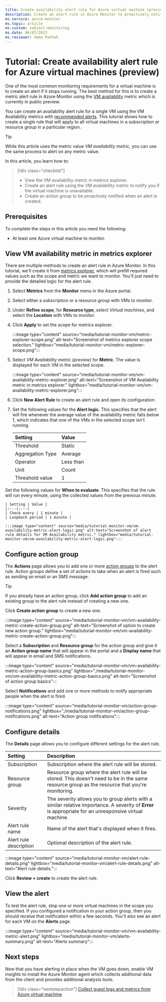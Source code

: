 ```yaml
---
title: Create availability alert rule for Azure virtual machine (preview)
description: Create an alert rule in Azure Monitor to proactively notify you if a virtual machine is unavailable.
ms.service: azure-monitor
ms.topic: article
ms.custom: subject-monitoring
ms.date: 06/07/2023
ms.reviewer: Xema Pathak
---
```


# Tutorial: Create availability alert rule for Azure virtual machines (preview)
One of the most common monitoring requirements for a virtual machine is to create an alert if it stops running. The best method for this is to create a metric alert rule in Azure Monitor using the [VM availability](../../virtual-machines/monitor-vm-reference.md#vm-availability-metric-preview) metric which is currently in public preview.

You can create an availability alert rule for a single VM using the VM Availability metrics with [recommended alerts](tutorial-monitor-vm-alert-recommended.md). This tutorial shows how to create a single rule that will apply to all virtual machines in a subscription or resource group in a particular region.

> [!TIP]
> While this article uses the metric value *VM availability metric,* you can use the same process to alert on any metric value. 

In this article, you learn how to:

> [!div class="checklist"]
> * View the VM availability metric in metrics explorer.
> * Create an alert rule using the VM availability metric to notify you if the virtual machine is unavailable.
> * Create an action group to be proactively notified when an alert is created.

 

## Prerequisites
To complete the steps in this article you need the following: 

- At least one Azure virtual machine to monitor.

## View VM availability metric in metrics explorer
There are multiple methods to create an alert rule in Azure Monitor. In this tutorial, we'll create it from [metrics explorer](../essentials/metrics-getting-started.md), which will prefill required values such as the scope and metric we want to monitor. You'll just need to provide the detailed logic for the alert rule.


1. Select **Metrics** from the **Monitor** menu in the Azure portal.
2. Select either a subscription or a resource group with VMs to monitor.
3. Under **Refine scope**, for **Resource type**, select *Virtual machines*, and select the **Location** with VMs to monitor.
5. Click **Apply** to set the scope for metrics explorer.

    :::image type="content" source="media/tutorial-monitor-vm/metric-explorer-scope.png" alt-text="Screenshot of metrics explorer scope selection." lightbox="media/tutorial-monitor-vm/metric-explorer-scope.png":::


6. Select *VM Availability metric (preview)* for **Metric**. The value is displayed  for each VM in the selected scope.

    :::image type="content" source="media/tutorial-monitor-vm/vm-availability-metric-explorer.png" alt-text="Screenshot of VM Availability metric in metrics explorer." lightbox="media/tutorial-monitor-vm/vm-availability-metric-explorer.png":::

7. Click **New Alert Rule** to create an alert rule and open its configuration.

9. Set the following values for the **Alert logic**. This specifies that the alert will fire whenever the average value of the availability metric falls below 1, which indicates that one of the VMs in the selected scope isn't running.

    | Setting | Value |
    |:---|:---|
    | Threshold | Static |
    | Aggregation Type | Average |
    | Operator | Less than |
    | Unit | Count |
    | Threshold value | 1 |

Set the following values for **When to evaluate**. This specifies that the rule will run every minute, using the collected values from the previous minute.

    | Setting | Value |
    |:---|:---|
    | Check every | 1 minute |
    | Loopback period | 1 minute |

    :::image type="content" source="media/tutorial-monitor-vm/vm-availability-metric-alert-logic.png" alt-text="Screenshot of alert rule details for VM Availability metric." lightbox="media/tutorial-monitor-vm/vm-availability-metric-alert-logic.png":::



## Configure action group
The **Actions** page allows you to add one or more [action groups](../alerts/action-groups.md) to the alert rule. Action groups define a set of actions to take when an alert is fired such as sending an email or an SMS message.

> [!TIP]
> If you already have an action group, click **Add action group** to add an existing group to the alert rule instead of creating a new one.

Click **Create action group** to create a new one. 

:::image type="content" source="media/tutorial-monitor-vm/vm-availability-metric-create-action-group.png" alt-text="Screenshot of option to create new action group." lightbox="media/tutorial-monitor-vm/vm-availability-metric-create-action-group.png":::

Select a **Subscription** and **Resource group** for the action group and give it an **Action group name** that will appear in the portal and a **Display name** that will appear in email and SMS notifications.

:::image type="content" source="media/tutorial-monitor-vm/vm-availability-metric-action-group-basics.png" lightbox="./media/tutorial-monitor-vm/vm-availability-metric-action-group-basics.png" alt-text="Screenshot of action group basics":::

Select **Notifications** and add one or more methods to notify appropriate people when the alert is fired.

:::image type="content" source="media/tutorial-monitor-vm/action-group-notifications.png" lightbox="./media/tutorial-monitor-vm/action-group-notifications.png" alt-text="Action group notifications":::

## Configure details
The **Details** page allows you to configure different settings for the alert rule.

| Setting | Description |
|:---|:---|
| Subscription | Subscription where the alert rule will be stored. |
| Resource group | Resource group where the alert rule will be stored. This doesn't need to be in the same resource group as the resource that you're monitoring. |
| Severity | The severity allows you to group alerts with a similar relative importance. A severity of **Error** is appropriate for an unresponsive virtual machine. |
| Alert rule name | Name of the alert that's displayed when it fires. |
| Alert rule description | Optional description of the alert rule. |


:::image type="content" source="media/tutorial-monitor-vm/alert-rule-details.png" lightbox="media/tutorial-monitor-vm/alert-rule-details.png" alt-text="Alert rule details.":::

Click **Review + create** to create the alert rule.

## View the alert
To test the alert rule, stop one or more virtual machines in the scope you specified. If you configured a notification in your action group, then you should receive that notification within a few seconds. You'll also see an alert for each VM on the **Alerts** page.

:::image type="content" source="media/tutorial-monitor-vm/vm-availability-metric-alert.png" lightbox="media/tutorial-monitor-vm/alerts-summary.png" alt-text="Alerts summary":::


## Next steps
Now that you have alerting in place when the VM goes down, enable VM insights to install the Azure Monitor agent which collects additional data from the client and provides additional analysis tools.

> [!div class="nextstepaction"]
> [Collect guest logs and metrics from Azure virtual machine](tutorial-monitor-vm-guest.md)



